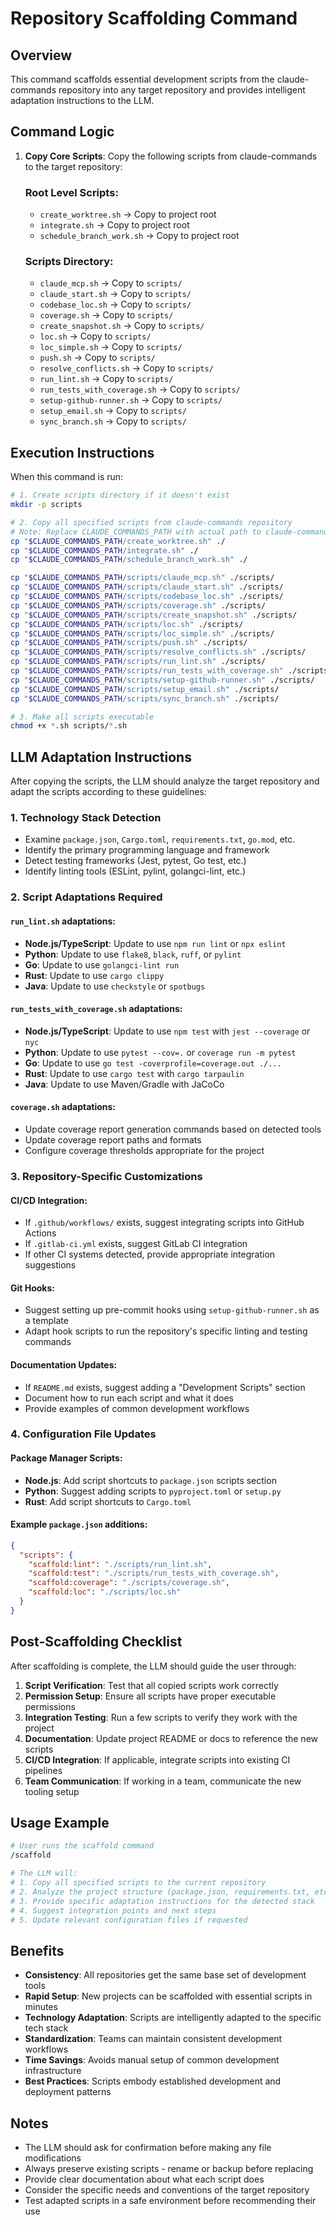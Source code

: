 # Repository Scaffolding Command

## Overview
This command scaffolds essential development scripts from the claude-commands repository into any target repository and provides intelligent adaptation instructions to the LLM.

## Command Logic

1. **Copy Core Scripts**: Copy the following scripts from claude-commands to the target repository:

   ### Root Level Scripts:
   - `create_worktree.sh` → Copy to project root
   - `integrate.sh` → Copy to project root
   - `schedule_branch_work.sh` → Copy to project root

   ### Scripts Directory:
   - `claude_mcp.sh` → Copy to `scripts/`
   - `claude_start.sh` → Copy to `scripts/`
   - `codebase_loc.sh` → Copy to `scripts/`
   - `coverage.sh` → Copy to `scripts/`
   - `create_snapshot.sh` → Copy to `scripts/`
   - `loc.sh` → Copy to `scripts/`
   - `loc_simple.sh` → Copy to `scripts/`
   - `push.sh` → Copy to `scripts/`
   - `resolve_conflicts.sh` → Copy to `scripts/`
   - `run_lint.sh` → Copy to `scripts/`
   - `run_tests_with_coverage.sh` → Copy to `scripts/`
   - `setup-github-runner.sh` → Copy to `scripts/`
   - `setup_email.sh` → Copy to `scripts/`
   - `sync_branch.sh` → Copy to `scripts/`

## Execution Instructions

When this command is run:

```bash
# 1. Create scripts directory if it doesn't exist
mkdir -p scripts

# 2. Copy all specified scripts from claude-commands repository
# Note: Replace CLAUDE_COMMANDS_PATH with actual path to claude-commands repo
cp "$CLAUDE_COMMANDS_PATH/create_worktree.sh" ./
cp "$CLAUDE_COMMANDS_PATH/integrate.sh" ./
cp "$CLAUDE_COMMANDS_PATH/schedule_branch_work.sh" ./

cp "$CLAUDE_COMMANDS_PATH/scripts/claude_mcp.sh" ./scripts/
cp "$CLAUDE_COMMANDS_PATH/scripts/claude_start.sh" ./scripts/
cp "$CLAUDE_COMMANDS_PATH/scripts/codebase_loc.sh" ./scripts/
cp "$CLAUDE_COMMANDS_PATH/scripts/coverage.sh" ./scripts/
cp "$CLAUDE_COMMANDS_PATH/scripts/create_snapshot.sh" ./scripts/
cp "$CLAUDE_COMMANDS_PATH/scripts/loc.sh" ./scripts/
cp "$CLAUDE_COMMANDS_PATH/scripts/loc_simple.sh" ./scripts/
cp "$CLAUDE_COMMANDS_PATH/scripts/push.sh" ./scripts/
cp "$CLAUDE_COMMANDS_PATH/scripts/resolve_conflicts.sh" ./scripts/
cp "$CLAUDE_COMMANDS_PATH/scripts/run_lint.sh" ./scripts/
cp "$CLAUDE_COMMANDS_PATH/scripts/run_tests_with_coverage.sh" ./scripts/
cp "$CLAUDE_COMMANDS_PATH/scripts/setup-github-runner.sh" ./scripts/
cp "$CLAUDE_COMMANDS_PATH/scripts/setup_email.sh" ./scripts/
cp "$CLAUDE_COMMANDS_PATH/scripts/sync_branch.sh" ./scripts/

# 3. Make all scripts executable
chmod +x *.sh scripts/*.sh
```

## LLM Adaptation Instructions

After copying the scripts, the LLM should analyze the target repository and adapt the scripts according to these guidelines:

### 1. **Technology Stack Detection**
- Examine `package.json`, `Cargo.toml`, `requirements.txt`, `go.mod`, etc.
- Identify the primary programming language and framework
- Detect testing frameworks (Jest, pytest, Go test, etc.)
- Identify linting tools (ESLint, pylint, golangci-lint, etc.)

### 2. **Script Adaptations Required**

#### `run_lint.sh` adaptations:
- **Node.js/TypeScript**: Update to use `npm run lint` or `npx eslint`
- **Python**: Update to use `flake8`, `black`, `ruff`, or `pylint`
- **Go**: Update to use `golangci-lint run`
- **Rust**: Update to use `cargo clippy`
- **Java**: Update to use `checkstyle` or `spotbugs`

#### `run_tests_with_coverage.sh` adaptations:
- **Node.js/TypeScript**: Update to use `npm test` with `jest --coverage` or `nyc`
- **Python**: Update to use `pytest --cov=.` or `coverage run -m pytest`
- **Go**: Update to use `go test -coverprofile=coverage.out ./...`
- **Rust**: Update to use `cargo test` with `cargo tarpaulin`
- **Java**: Update to use Maven/Gradle with JaCoCo

#### `coverage.sh` adaptations:
- Update coverage report generation commands based on detected tools
- Update coverage report paths and formats
- Configure coverage thresholds appropriate for the project

### 3. **Repository-Specific Customizations**

#### CI/CD Integration:
- If `.github/workflows/` exists, suggest integrating scripts into GitHub Actions
- If `.gitlab-ci.yml` exists, suggest GitLab CI integration
- If other CI systems detected, provide appropriate integration suggestions

#### Git Hooks:
- Suggest setting up pre-commit hooks using `setup-github-runner.sh` as a template
- Adapt hook scripts to run the repository's specific linting and testing commands

#### Documentation Updates:
- If `README.md` exists, suggest adding a "Development Scripts" section
- Document how to run each script and what it does
- Provide examples of common development workflows

### 4. **Configuration File Updates**

#### Package Manager Scripts:
- **Node.js**: Add script shortcuts to `package.json` scripts section
- **Python**: Suggest adding scripts to `pyproject.toml` or `setup.py`
- **Rust**: Add script shortcuts to `Cargo.toml`

#### Example `package.json` additions:
```json
{
  "scripts": {
    "scaffold:lint": "./scripts/run_lint.sh",
    "scaffold:test": "./scripts/run_tests_with_coverage.sh",
    "scaffold:coverage": "./scripts/coverage.sh",
    "scaffold:loc": "./scripts/loc.sh"
  }
}
```

## Post-Scaffolding Checklist

After scaffolding is complete, the LLM should guide the user through:

1. **Script Verification**: Test that all copied scripts work correctly
2. **Permission Setup**: Ensure all scripts have proper executable permissions
3. **Integration Testing**: Run a few scripts to verify they work with the project
4. **Documentation**: Update project README or docs to reference the new scripts
5. **CI/CD Integration**: If applicable, integrate scripts into existing CI pipelines
6. **Team Communication**: If working in a team, communicate the new tooling setup

## Usage Example

```bash
# User runs the scaffold command
/scaffold

# The LLM will:
# 1. Copy all specified scripts to the current repository
# 2. Analyze the project structure (package.json, requirements.txt, etc.)
# 3. Provide specific adaptation instructions for the detected stack
# 4. Suggest integration points and next steps
# 5. Update relevant configuration files if requested
```

## Benefits

- **Consistency**: All repositories get the same base set of development tools
- **Rapid Setup**: New projects can be scaffolded with essential scripts in minutes
- **Technology Adaptation**: Scripts are intelligently adapted to the specific tech stack
- **Standardization**: Teams can maintain consistent development workflows
- **Time Savings**: Avoids manual setup of common development infrastructure
- **Best Practices**: Scripts embody established development and deployment patterns

## Notes

- The LLM should ask for confirmation before making any file modifications
- Always preserve existing scripts - rename or backup before replacing
- Provide clear documentation about what each script does
- Consider the specific needs and conventions of the target repository
- Test adapted scripts in a safe environment before recommending their use

